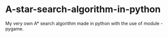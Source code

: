 # A-star-search-algorithm-in-python
My very own A* search algorithm made in python with the use of module - pygame.
